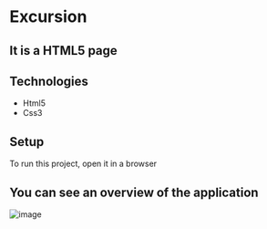 # Excursion

## It is a HTML5 page

## Technologies
* Html5
* Css3


## Setup
To run this project, open it in a browser

## You can see an overview of the application
![image](https://user-images.githubusercontent.com/75714102/120902668-f7ddfc80-c617-11eb-8351-c8707174ba1c.png)


